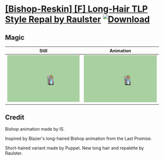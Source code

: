 # [\[Bishop-Reskin\] \[F\] Long-Hair TLP Style Repal by Raulster](./) [![Download](https://img.shields.io/badge/Download--red?style=social&logo=github)](https://minhaskamal.github.io/DownGit/#/home?url=https://github.com/Klokinator/FE-Repo/tree/main/Battle%20Animations%2FMagi%20-%20Holy-Type%2F%5BBishop-Reskin%5D%20%5BF%5D%20Long-Hair%20TLP%20Style%20Repal%20by%20Raulster%2F6.%20Magic)

## Magic

| Still | Animation |
| :---: | :-------: |
| ![Magic still](./Magic_000.png) | ![Magic](./Magic.gif) |

## Credit

Bishop animation made by IS.

Inspired by Blazer's long-haired Bishop animation from the Last Promise.

Short-haired variant made by Puppet. New long hair and repalette by Raulster.

